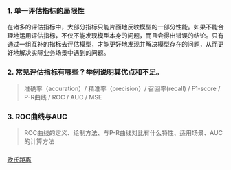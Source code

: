 ### 1. 单一评估指标的局限性
在诸多的评估指标中，大部分指标只能片面地反映模型的一部分性能。如果不能合理地运用评估指标，不仅不能发现模型本身的问题，而且会得出错误的结论。只有通过一组互补的指标去评估模型，才能更好地发现并解决模型存在的问题，从而更好地解决实际业务场景中遇到的问题。

### 2. 常见评估指标有哪些？举例说明其优点和不足。
>准确率（accuration）/ 精准率（precision）/ 召回率(recall) / F1-score / P-R曲线 / ROC / AUC / MSE

### 3. ROC曲线与AUC
> ROC曲线的定义、绘制方法、与P-R曲线对比有什么特性、适用场景、AUC的计算方法

### 
[欧氏距离](https://baike.baidu.com/item/%E6%AC%A7%E5%87%A0%E9%87%8C%E5%BE%97%E5%BA%A6%E9%87%8F/1274107?fromtitle=%E6%AC%A7%E5%BC%8F%E8%B7%9D%E7%A6%BB&fromid=2809635)

